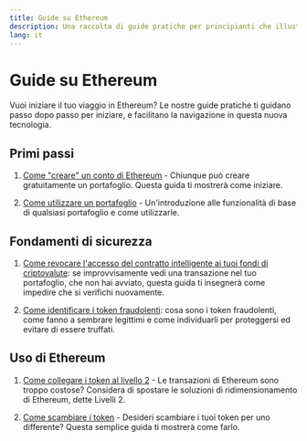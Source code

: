 ```yaml
---
title: Guide su Ethereum
description: Una raccolta di guide pratiche per principianti che illustrano le basi sull'utilizzo di Ethereum.
lang: it
---
```


# Guide su Ethereum

Vuoi iniziare il tuo viaggio in Ethereum? Le nostre guide pratiche ti guidano passo dopo passo per iniziare, e facilitano la navigazione in questa nuova tecnologia.

## Primi passi

1. [Come "creare" un conto di Ethereum](/guides/how-to-create-an-ethereum-account/) - Chiunque può creare gratuitamente un portafoglio. Questa guida ti mostrerà come iniziare.

2. [Come utilizzare un portafoglio](/guides/how-to-use-a-wallet/) - Un'introduzione alle funzionalità di base di qualsiasi portafoglio e come utilizzarle.

## Fondamenti di sicurezza

1. [Come revocare l'accesso del contratto intelligente ai tuoi fondi di criptovalute](/guides/how-to-revoke-token-access/): se improvvisamente vedi una transazione nel tuo portafoglio, che non hai avviato, questa guida ti insegnerà come impedire che si verifichi nuovamente.

2. [Come identificare i token fraudolenti](/guides/how-to-id-scam-tokens/): cosa sono i token fraudolenti, come fanno a sembrare legittimi e come individuarli per proteggersi ed evitare di essere truffati.

## Uso di Ethereum

1. [Come collegare i token al livello 2](/guides/how-to-use-a-bridge/) - Le transazioni di Ethereum sono troppo costose? Considera di spostare le soluzioni di ridimensionamento di Ethereum, dette Livelli 2.

2. [Come scambiare i token](/guides/how-to-swap-tokens/) - Desideri scambiare i tuoi token per uno differente? Questa semplice guida ti mostrerà come farlo.

